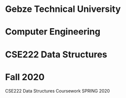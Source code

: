 # Gebze Technical University
# Computer Engineering
# CSE222 Data Structures
# Fall 2020

CSE222 Data Structures Coursework SPRING 2020
